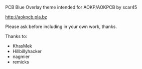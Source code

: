 PCB Blue Overlay theme intended for AOKP/AOKPCB
 by scar45

http://aokpcb.pla.bz

Please ask before including in your own work, thanks.

Thanks to: 

- KhasMek
- Hillbillyhacker
- nagmier
- remicks

